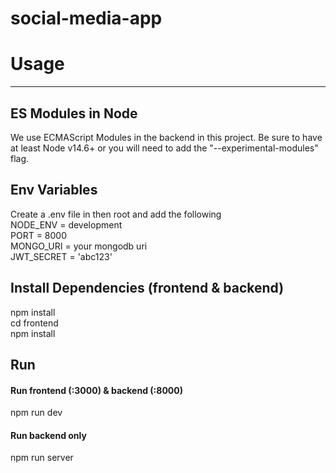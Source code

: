 # social-media-app
# Usage
---
## ES Modules in Node  
We use ECMAScript Modules in the backend in this project. Be sure to have at least Node v14.6+ or you will need to add the "--experimental-modules" flag.  

## Env Variables  
Create a .env file in then root and add the following  
  NODE_ENV = development  
  PORT = 8000  
  MONGO_URI = your mongodb uri  
  JWT_SECRET = 'abc123'  

## Install Dependencies (frontend & backend)
  npm install  
  cd frontend  
  npm install  
  
## Run
  #### Run frontend (:3000) & backend (:8000)
  npm run dev

  #### Run backend only
  npm run server
